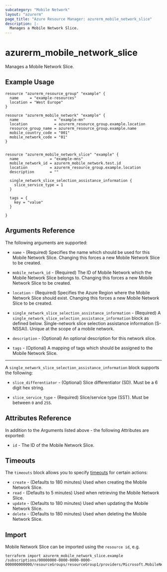 ```yaml
---
subcategory: "Mobile Network"
layout: "azurerm"
page_title: "Azure Resource Manager: azurerm_mobile_network_slice"
description: |-
  Manages a Mobile Network Slice.
---
```


# azurerm_mobile_network_slice

Manages a Mobile Network Slice.

## Example Usage

```hcl
resource "azurerm_resource_group" "example" {
  name     = "example-resources"
  location = "West Europe"
}

resource "azurerm_mobile_network" "example" {
  name                = "example-mn"
  location            = azurerm_resource_group.example.location
  resource_group_name = azurerm_resource_group.example.name
  mobile_country_code = "001"
  mobile_network_code = "01"
}


resource "azurerm_mobile_network_slice" "example" {
  name              = "example-mns"
  mobile_network_id = azurerm_mobile_network.test.id
  location          = azurerm_resource_group.example.location
  description       = ""

  single_network_slice_selection_assistance_information {
    slice_service_type = 1
  }

  tags = {
    key = "value"
  }

}
```

## Arguments Reference

The following arguments are supported:

* `name` - (Required) Specifies the name which should be used for this Mobile Network Slice. Changing this forces a new Mobile Network Slice to be created.

* `mobile_network_id` - (Required) The ID of Mobile Network which the Mobile Network Slice belongs to. Changing this forces a new Mobile Network Slice to be created.

* `location` - (Required) Specifies the Azure Region where the Mobile Network Slice should exist. Changing this forces a new Mobile Network Slice to be created.

* `single_network_slice_selection_assistance_information` - (Required) A `single_network_slice_selection_assistance_information` block as defined below. Single-network slice selection assistance information (S-NSSAI). Unique at the scope of a mobile network.

* `description` - (Optional) An optional description for this network slice.

* `tags` - (Optional) A mapping of tags which should be assigned to the Mobile Network Slice.

---

A `single_network_slice_selection_assistance_information` block supports the following:

* `slice_differentiator` - (Optional) Slice differentiator (SD). Must be a 6 digit hex string.

* `slice_service_type` - (Required) Slice/service type (SST). Must be between `0` and `255`.

## Attributes Reference

In addition to the Arguments listed above - the following Attributes are exported:

* `id` - The ID of the Mobile Network Slice.



## Timeouts

The `timeouts` block allows you to specify [timeouts](https://www.terraform.io/docs/configuration/resources.html#timeouts) for certain actions:

* `create` - (Defaults to 180 minutes) Used when creating the Mobile Network Slice.
* `read` - (Defaults to 5 minutes) Used when retrieving the Mobile Network Slice.
* `update` - (Defaults to 180 minutes) Used when updating the Mobile Network Slice.
* `delete` - (Defaults to 180 minutes) Used when deleting the Mobile Network Slice.

## Import

Mobile Network Slice can be imported using the `resource id`, e.g.

```shell
terraform import azurerm_mobile_network_slice.example /subscriptions/00000000-0000-0000-0000-000000000000/resourceGroups/resourceGroup1/providers/Microsoft.MobileNetwork/mobileNetworks/mobileNetwork1/slices/slice1
```
